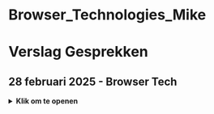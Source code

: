 # Browser_Technologies_Mike

# Verslag Gesprekken

## 28 februari 2025 - Browser Tech

<details>
<summary><strong>Klik om te openen</strong></summary>

### Gesprek: Browser Tech

#### Voortgang

- Inputvelden geanalyseerd en op detailniveau bekeken.
- Onderzoek naar regular expressions (mogelijk via RegExr tool) voor pattern-gebaseerde invoer.
- Breder perspectief bekijken:
  - Anchors naar andere vragen of nieuwe vragen toevoegen indien nodig.
  - Vragen verbergen of invalideren afhankelijk van andere invoer.
  - Inputwaarde doorgeven aan andere vragen indien hetzelfde antwoord vereist is (bijv. "Vul ook in bij vraag 5k").

</details>

